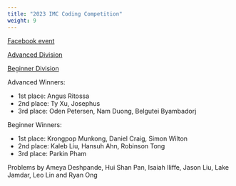 ```yaml
---
title: "2023 IMC Coding Competition"
weight: 9
---
```


[Facebook event](https://www.facebook.com/events/742155674149402)

[Advanced Division](https://www.hackerrank.com/contests/imc-x-csesoc-x-cpmsoc-coding-competition-2023-advanced)

[Beginner Division](https://www.hackerrank.com/contests/imc-x-csesoc-x-cpmsoc-coding-competition-2023-beginner)

Advanced Winners:

- 1st place: Angus Ritossa
- 2nd place: Ty Xu, Josephus
- 3rd place: Oden Petersen, Nam Duong, Belgutei Byambadorj

Beginner Winners:
- 1st place: Krongpop Munkong, Daniel Craig, Simon Wilton
- 2nd place: Kaleb Liu, Hansuh Ahn, Robinson Tong
- 3rd place: Parkin Pham

Problems by Ameya Deshpande, Hui Shan Pan, Isaiah Iliffe, Jason Liu, Lake Jamdar, Leo Lin and Ryan Ong